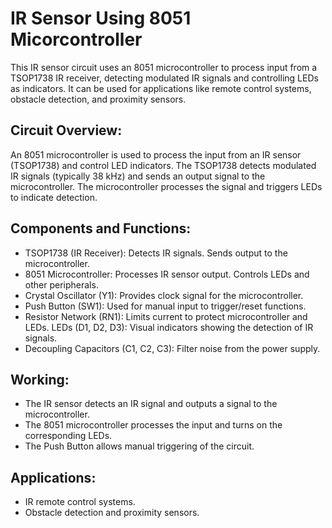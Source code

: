 # IR Sensor Using 8051 Micorcontroller
This IR sensor circuit uses an 8051 microcontroller to process input from a TSOP1738 IR receiver, detecting modulated IR signals and controlling LEDs as indicators. It can be used for applications like remote control systems, obstacle detection, and proximity sensors.
## Circuit Overview:
An 8051 microcontroller is used to process the input from an IR sensor (TSOP1738) and control LED indicators.
The TSOP1738 detects modulated IR signals (typically 38 kHz) and sends an output signal to the microcontroller.
The microcontroller processes the signal and triggers LEDs to indicate detection.
## Components and Functions:
* TSOP1738 (IR Receiver):
Detects IR signals.
Sends output to the microcontroller.
* 8051 Microcontroller:
Processes IR sensor output.
Controls LEDs and other peripherals.
* Crystal Oscillator (Y1):
Provides clock signal for the microcontroller.
* Push Button (SW1):
Used for manual input to trigger/reset functions.
* Resistor Network (RN1):
Limits current to protect microcontroller and LEDs.
LEDs (D1, D2, D3):
Visual indicators showing the detection of IR signals.
* Decoupling Capacitors (C1, C2, C3):
Filter noise from the power supply.
## Working:
* The IR sensor detects an IR signal and outputs a signal to the microcontroller.
* The 8051 microcontroller processes the input and turns on the corresponding LEDs.
* The Push Button allows manual triggering of the circuit.
## Applications:
* IR remote control systems.
* Obstacle detection and proximity sensors.
